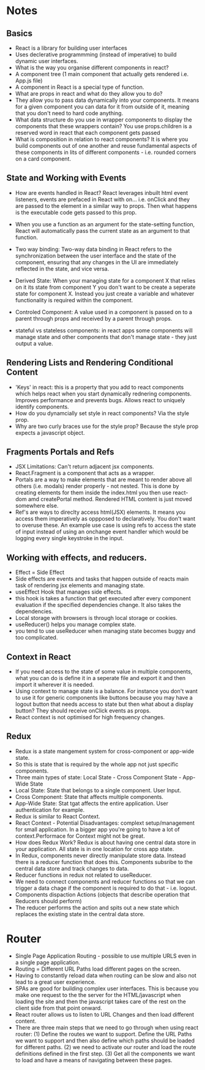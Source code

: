 # Notes

## Basics ##
- React is a library for building user interfaces
- Uses declerative programmming (instead of imperative) to build dynamic user interfaces.
- What is the way you organise different components in react? 
- A component tree (1 main component that actually gets rendered i.e. App.js file)
- A component in React is a special type of function. 
- What are props in react and what do they allow you to do? 
- They allow you to pass data dynamically into your components. It means for a given component you can data for it from outside of it, meaning that you don't need to hard code anything. 
- What data structure do you use in wrapper components to display the components that these wrappers contain? You use props.children is a reserved word in react that each component gets passed
- What is composition in relation to react components? It is where you build components out of one another and reuse fundamental aspects of these components in lits of different components - i.e. rounded corners on a card component. 

## State and Working with Events ##
- How are events handled in React? React leverages inbuilt html event listeners, events are prefaced in React with on... i.e. onClick and they are passed to the element in a similar way to props. Then what happens is the executable code gets passed to this prop. 

- When you use a function as an argument for the state-setting function, React will automatically pass the current state as an argument to that function.

- Two way binding: Two-way data binding in React refers to the synchronization between the user interface and the state of the component, ensuring that any changes in the UI are immediately reflected in the state, and vice versa.

- Derived State:  When your managing state for a component X that relies on it its state from component Y you don't want to be create a seperate state for component X. Instead you just create a variable and whatever functionality is required within the component. 

- Controled Component: A value used in a component is passed on to a parent through props and received by a parent through props. 

- stateful vs stateless components: in react apps some components will manage state and other components that don't manage state - they just output a value. 

## Rendering Lists and Rendering Conditional Content ##

- 'Keys' in react: this is a property that you add to react components which helps react when you start dynamically rednering components. Improves performance and prevents bugs. Allows react to uniquely identify components. 
- How do you dynamcially set style in react components? Via the style prop.
- Why are two curly braces use for the style prop? Because the style prop expects a javascript object. 

## Fragments Portals and Refs ##
- JSX Limitations: Can't return adjacent jsx components. 
- React.Fragment is a component that acts as a wrapper. 
- Portals are a way to make elements that are meant to render above all others (i.e. modals) render properly - not nested. This is done by creating elements for them inside the index.html you then use react-dom amd createPortal method. Rendered HTML content is just moved somewhere else. 
- Ref's are ways to direclty access  html(JSX) elements. It means you access them imperatively as oppposed to declaratively. You don't want to overuse these. An example use case is using refs to access the state of input instead of using an onchange event handler which would be logging every single keystroke in the input.

## Working with effects, and reducers. 
- Effect = Side Effect
- Side effects are events and tasks that happen outside of reacts main task of rendering jsx elements and managing state. 
- useEffect Hook that manages side effects. 
- this hook is takes a function that get executed after every component evaluation if the specified dependencies change. It also takes the dependencies. 
- Local storage with browsers is through local storage or cookies. 
- useReducer() helps you manage complex state.
- you tend to use useReducer when managing state becomes buggy and too complicated.

## Context in React
- If you need access to the state of some value in multiple components, what you can do is define it in a seperate file and export it and then import it wherever it is needed. 
- Using context to manage state is a balance. For instance you don't want to use it for generic components like buttons because you may have a logout button that needs access to state but then what about a display button? They should receive onClick events as props. 
- React context is not optimised for high frequency changes. 

## Redux
- Redux is a state mangement system for cross-component or app-wide state.
- So this is state that is required by the whole app not just specific components.
- Three main types of state: Local State - Cross Component State - App-Wide State
- Local State: State that belongs to a single component. User Input.
- Cross Component: State that affects multiple components.
- App-Wide State: Stat tgat affects the entire application. User authentication for example.
- Redux is similar to React Context.
- React Context - Potential Disadvantages: complext setup/management for small application. In a bigger app you're going to have a lot of context.Performace for Context might not be great.  
- How does Redux Work? Redux is about having one central data store in your application. All state is in one location for cross app state.
- In Redux, components never directly manipulate store data. Instead there is a reducer function that does this. Components subsribe to the central data store and track changes to data. 
- Reducer functions in redux not related to useReducer. 
- We need to connect components and reducer functions so that we can trigger a data chage if the component is required to do that - i.e. logout.
- Components dispaction Actions (objects that describe operation that Reducers should perform)
- The reducer performs the action and spits out a new state which replaces the existing state in the central data store.



# Router
- Single Page Application Routing - possible to use multiple URLS even in a single page application.
- Routing = Different URL Paths load different pages on the screen.
- Having to constantly reload data when routing can be slow and also not lead to a great user experience.
- SPAs are good for building complex user interfaces. This is because you make one request to the the server for the HTML/javascript when loading the site and then the javascript takes care of the rest on the client side from that point onward. 
- React router allows us to listen to URL Changes and then load different content. 
- There are three main steps that we need to go through when using react router: (1) Define the routes we want to support. Define the URL Paths we want to support and then also define which paths should be loaded for different paths. (2) we need to activate our router and load the route definitions defined in the first step. (3) Get all the components we want to load and have a means of navigating between these pages.
